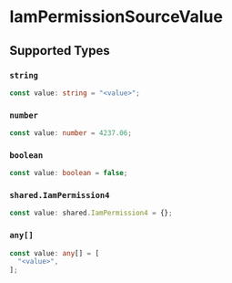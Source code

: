 # IamPermissionSourceValue


## Supported Types

### `string`

```typescript
const value: string = "<value>";
```

### `number`

```typescript
const value: number = 4237.06;
```

### `boolean`

```typescript
const value: boolean = false;
```

### `shared.IamPermission4`

```typescript
const value: shared.IamPermission4 = {};
```

### `any[]`

```typescript
const value: any[] = [
  "<value>",
];
```

